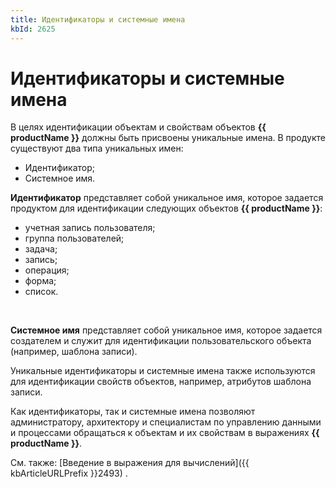 ```yaml
---
title: Идентификаторы и системные имена
kbId: 2625
---
```


# Идентификаторы и системные имена

В целях идентификации объектам и свойствам объектов **{{ productName }}** должны быть присвоены уникальные имена. В продукте существуют два типа уникальных имен:

- Идентификатор;
- Системное имя.

**Идентификатор** представляет собой уникальное имя, которое задается продуктом для идентификации следующих объектов **{{ productName }}**:

- учетная запись пользователя;
- группа пользователей;
- задача;
- запись;
- операция;
- форма;
- список.

 

**Системное имя** представляет собой уникальное имя, которое задается создателем и служит для идентификации пользовательского объекта (например, шаблона записи).

Уникальные идентификаторы и системные имена также используются для идентификации свойств объектов, например, атрибутов шаблона записи.

Как идентификаторы, так и системные имена позволяют администратору, архитектору и специалистам по управлению данными и процессами обращаться к объектам и их свойствам в выражениях **{{ productName }}**.

См. также: [Введение в выражения для вычислений]({{ kbArticleURLPrefix }}2493)  .


